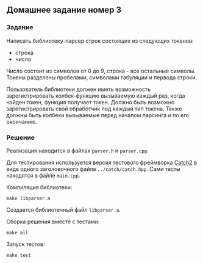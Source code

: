 ## Домашнее задание номер 3

### Задание
Написать библиотеку-парсер строк состоящих из следующих токенов:

- строка
- число

Число состоит из символов от 0 до 9, строка - все остальные символы. Токены разделены пробелами, символами табуляции и первода строки.

Пользователь библиотеки должен иметь возможность зарегистрировать колбек-функцию вызываемую каждый раз, когда найден токен, функция получает токен. Должно быть возможно зарегистрировать свой обработчик под каждый тип токена. Также должны быть колбеки вызываемые перед началом парсинга и по его окончанию.

### Решение
Реализация находится в файлах `parser.h` и `parser.cpp`.

Для тестирования используется версия тестового фреймворка [Catch2](https://github.com/catchorg/Catch2) в виде одного заголовочного файла `../catch/catch.hpp`. Сами тесты находятся в файле `main.cpp`.

Компиляция библиотеки:

```
make libparser.a
```
Создается библиотечный файл `libparser.a`.

Сборка решения вместе с тестами:
```
make all
```

Запуск тестов:

```
make test
```

